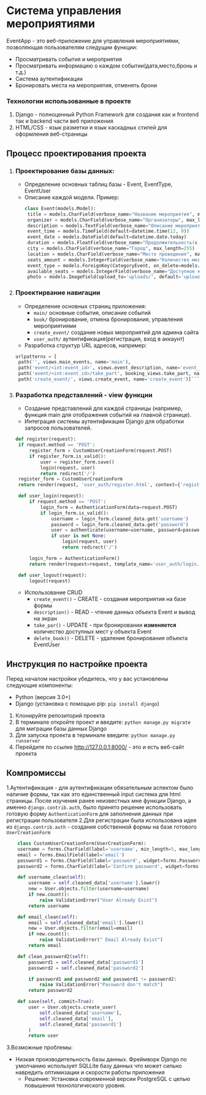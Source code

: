 # Система управления мероприятиями

EventApp - это веб-приложение для управления мероприятиями, позволяющая пользователям следущии функции:
- Просматривать события и мероприятия
- Просматривать информацию о каждом событии(дата,место,бронь и т.д.)
- Система аутентификации
- Бронировать места на мероприятия, отменять брони

### Технологии использованные в проекте
1. Django - полноценный Python Framework для создания как и frontend так и backend части веб приложения
2. HTML/CSS - язык разметки и язык каскадных стилей для оформления веб-страницы

## Процесс проектирования проекта
1. ### Проектирование базы данных:
   + Определение основных таблиц базы - Event, EventType, EventUser
   + Описание каждой модели. Пример: 
     ```python
     class Event(models.Model):
      title = models.CharField(verbose_name="Название мероприятия", max_length=255)
      organizer = models.CharField(verbose_name="Организаторы", max_length=255, default="Организация")
      description = models.TextField(verbose_name="Описание мероприятия")
      event_time = models.TimeField(default=datetime.time(12, 0))
      event_date = models.DateField(default=datetime.date.today)
      duration = models.FloatField(verbose_name="Продолжительность(в часах)")
      city = models.CharField(verbose_name="Город", max_length=255)
      location = models.CharField(verbose_name="Место проведения", max_length=255)
      seats_amount = models.IntegerField(verbose_name="Количество мест")
      event_type = models.ForeignKey(CategoryEvent, on_delete=models.PROTECT)
      available_seats = models.IntegerField(verbose_name="Доступное количество мест")
      photo = models.ImageField(upload_to='uploads/', default='uploads/default.png')```
2. ### Проектирвание навигации
   + Определение основных страниц приложения:
        + `main/` основные события, описание событий
        + `book/` бронирование, отмена бронирования, управления мероприятиями
        + `create_event/` создание новых мероприятий для админа сайта
        + `user_auth/` аутентификация(регистрация, вход в аккаунт)
   + Разработка структур URL адресов, например: 
   ```python 
   urlpatterns = [
    path('', views.main_events, name='main'),
    path('event/<int:event_id>', views.event_description, name='event_description'),
    path('event/<int:event_id>/take_part', booking_views.take_part, name='take_part'),
    path('create_event/', views.create_event, name='create_event')]```
   
3. ### Разработка представлений - view функции 
   + Создание представлений для каждой страницы (например, функция main для отображения событий на главной странице).
   + Интеграция системы аутентификации Django для обработки запросов пользователей.
   ```python 
   def register(request):
    if request.method == 'POST':
        register_form = CustomUserCreationForm(request.POST)
        if register_form.is_valid():
            user = register_form.save()
            login(request, user)
            return redirect('/')
    register_form = CustomUserCreationForm
    return render(request, 'user_auth/register.html', context={'register_form': register_form})

    def user_login(request):
        if request.method == 'POST':
            login_form = AuthenticationForm(data=request.POST)
            if login_form.is_valid():
                username = login_form.cleaned_data.get('username')
                password = login_form.cleaned_data.get('password')
                user = authenticate(username=username, password=password)
                if user is not None:
                    login(request, user)
                    return redirect('/')

        login_form = AuthenticationForm()
        return render(request=request, template_name='user_auth/login.html', context={'login_form': login_form})

    def user_logout(request):
        logout(request)
   ```
    + Использование CRUD
      + `create_event()` - CREATE - создания мероприятия на базе формы 
      + `description()` - READ - чтение данных объекта Event и вывод на экран
      + `take_par()` - UPDATE - при бронировании **изменяется** количество доступных мест у объекта Event
      + `delete_book()` - DELETE - удаление бронирования объекта EventUser
      
## Инструкция по настройке проекта

Перед началом настройки убедитесь, что у вас установлены следующие компоненты:

- Python (версия 3.0+)
- Django (установка с помощью pip: `pip install django`)

1. Клонируйте репозиторий проекта
2. В терминале откройте проект и введите: 
   `python manage.py migrate` для миграции базы данных Django
3. Для запуска проекта в терминале введите: `python manage.py runserver`
4. Перейдите по ссылке http://127.0.0.1:8000/ - это и есть веб-сайт проекта

## Компромиссы
1.Аутентификация - для аутентификации обязательным аспектом было наличие формы, так как это единственный input система для html страницы. 
После изучения ранее неизвестных мне функции Django, а именно `django.contrib.auth`, было принято решение использовать готовую форму `AuthenticationForm` для заполнения данных при регистрации пользователя
2.Для регистрации была использована идея из `django.contrib.auth` - создания собственной формы на базе готового `UserCreationForm`
```python
    class CustomUserCreationForm(UserCreationForm):
    username = forms.CharField(label='username', min_length=5, max_length=150)
    email = forms.EmailField(label='email')
    password1 = forms.CharField(label='password', widget=forms.PasswordInput)
    password2 = forms.CharField(label='Confirm password', widget=forms.PasswordInput)

    def username_clean(self):
        username = self.cleaned_data['username'].lower()
        new = User.objects.filter(username=username)
        if new.count():
            raise ValidationError("User Already Exist")
        return username

    def email_clean(self):
        email = self.cleaned_data['email'].lower()
        new = User.objects.filter(email=email)
        if new.count():
            raise ValidationError(" Email Already Exist")
        return email

    def clean_password2(self):
        password1 = self.cleaned_data['password1']
        password2 = self.cleaned_data['password2']

        if password1 and password2 and password1 != password2:
            raise ValidationError("Password don't match")
        return password2

    def save(self, commit=True):
        user = User.objects.create_user(
            self.cleaned_data['username'],
            self.cleaned_data['email'],
            self.cleaned_data['password1']
        )
        return user
```
3.Возможные проблемы:
+ Низкая производительность базы данных. Фреймворк Django по умолчанию использует SQLLite базу данных что может сильно навредить оптимизации и скорости работы приложения
    + Решение: Установка современной версии PostgreSQL с целью повышения технологического уровня.
